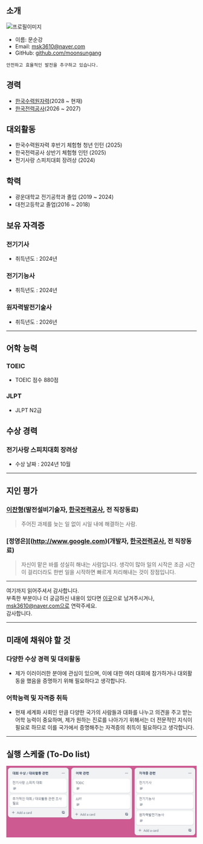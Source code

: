 ## 소개
![프로필이미지](https://avatars.githubusercontent.com/u/144924760?s=400&u=76cd669bcb87f01b76782e4944f4bc38129876aa&v=4)
- 이름: 문순강
- Email: msk3610@naver.com
- GitHub: [github.com/moonsungang](https://github.com/moonsungang)

```
안전하고 효율적인 발전을 추구하고 있습니다.
```

## 경력
- [한국수력원자력](https://www.khnp.co.kr/main/index.do)(2028 ~ 현재)
- [한국전력공사](http://www.kepco.co.kr/)(2026 ~ 2027)

## 대외활동
- 한국수력원자력 후반기 체험형 청년 인턴 (2025)
- 한국전력공사 상반기 체험형 인턴 (2025)
- 전기사랑 스피치대회 장려상 (2024)

## 학력
- 광운대학교 전기공학과 졸업 (2019 ~ 2024)
- 대천고등학교 졸업(2016 ~ 2018)

## 보유 자격증
### 전기기사
- 취득년도 : 2024년

### 전기기능사
- 취득년도 : 2024년

### 원자력발전기술사
- 취득년도 : 2026년
----

## 어학 능력

### TOEIC
- TOEIC 점수 880점
### JLPT
- JLPT N2급

## 수상 경력

### 전기사랑 스피치대회 장려상
- 수상 날짜 : 2024년 10월

----

## 지인 평가
### [이찬형](http://www.google.com)(발전설비기술자, [한국전력공사](http://www.kepco.co.kr/), 전 직장동료)
> 주어진 과제를 늦는 일 없이 시일 내에 해결하는 사람.

### [정영은][(http://www.google.com)(개발자, [한국전력공사](http://www.kepco.co.kr), 전 직장동료)
> 자신이 맡은 바를 성실히 해내는 사람입니다. 생각이 많아 일의 시작은 조금 시간이 걸리더라도 한번 일을 시작하면 빠르게 처리해내는 것이 장점입니다.

----

여기까지 읽어주셔서 감사합니다. <br/>
부족한 부분이나 더 궁금하신 내용이 있다면 [이곳](https://github.com/moonsungang/resume/issues)으로 남겨주시겨나, msk3610@naver.com으로 연락주세요.<br/>
감사합니다.


----
## 미래에 채워야 할 것
### 다양한 수상 경력 및 대외활동
- 제가 이러이러한 분야에 관심이 있으며, 이에 대한 여러 대회에 참가하거나 대외활동을 했음을 증명하기 위해 필요하다고 생각합니다.

### 어학능력 및 자격증 취득
- 현재 세계화 사회인 만큼 다양한 국가의 사람들과 대화를 나누고 의견을 주고 받는 어학 능력이 중요하며, 제가 원하는 진로를 나아가기 위해서는 더 전문적인 지식이 필요로 하므로 이를 국가에서 증명해주는 자격증의 취득이 필요하다고 생각합니다.


----
## 실행 스케줄 (To-Do list)
![실행스케줄](https://github.com/moonsungang/Introduce/blob/main/todolist.JPG)
